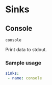 # Sinks

## Console

`console`

Print data to stdout.

### Sample usage
```yaml
sinks:
 - name: console
```
